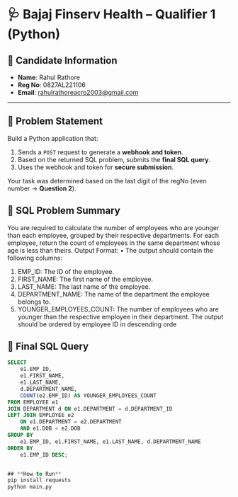 # 🩺 Bajaj Finserv Health – Qualifier 1 (Python)

## 👤 Candidate Information

- **Name**: Rahul Rathore  
- **Reg No**: 0827AL221106  
- **Email**: rahulrathoreacro2003@gmail.com  

---

## 🚀 Problem Statement

Build a Python application that:

1. Sends a `POST` request to generate a **webhook and token**.
2. Based on the returned SQL problem, submits the **final SQL query**.
3. Uses the webhook and token for **secure submission**.

Your task was determined based on the last digit of the regNo (even number → **Question 2**).

## 🧠 SQL Problem Summary
You are required to calculate the number of employees who are younger than each 
employee, grouped by their respective departments. For each employee, return the 
count of employees in the same department whose age is less than theirs.
Output Format:
• The output should contain the following columns:
1. EMP_ID: The ID of the employee.
2. FIRST_NAME: The first name of the employee.
3. LAST_NAME: The last name of the employee.
4. DEPARTMENT_NAME: The name of the department the employee 
belongs to.
5. YOUNGER_EMPLOYEES_COUNT: The number of employees who are 
younger than the respective employee in their department.
The output should be ordered by employee ID in descending orde

## 🧾 Final SQL Query

```sql
SELECT 
    e1.EMP_ID,
    e1.FIRST_NAME,
    e1.LAST_NAME,
    d.DEPARTMENT_NAME,
    COUNT(e2.EMP_ID) AS YOUNGER_EMPLOYEES_COUNT
FROM EMPLOYEE e1
JOIN DEPARTMENT d ON e1.DEPARTMENT = d.DEPARTMENT_ID
LEFT JOIN EMPLOYEE e2 
    ON e1.DEPARTMENT = e2.DEPARTMENT
    AND e1.DOB < e2.DOB
GROUP BY 
    e1.EMP_ID, e1.FIRST_NAME, e1.LAST_NAME, d.DEPARTMENT_NAME
ORDER BY 
    e1.EMP_ID DESC;


## **How to Run**
pip install requests
python main.py





